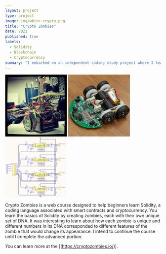 ```yaml
---
layout: project
type: project
image: img/white-crypto.png
title: "Crypto Zombies"
date: 2021
published: true
labels:
  - Solidity
  - Blockchain
  - Cryptocurrency
summary: "I embarked on an independent coding study project where I learned the basics of coding in Solidity and making smart contracts for cryptocurrency. I used the Crypto Zombies web course for guidance."
---
```


<div class="text-center p-4">
  <img width="200px" src="../img/micromouse/micromouse-robot.png" class="img-thumbnail" >
  <img width="200px" src="../img/micromouse/micromouse-robot-2.jpg" class="img-thumbnail" >
  <img width="200px" src="../img/micromouse/micromouse-circuit.png" class="img-thumbnail" >
</div>

Crypto Zombies is a web course designed to help beginners learn Solidity, a coding language associated with smart contracts and cryptocurrency. You learn the basics of Solidity by creating zombies, each with their own unique set of DNA. It was interesting to learn about how each zombie is unique and different numbers in its DNA corresponded to different features of the zombie that would change its appearance. I intend to continue the course until I complete the advanced portion.

You can learn more at the [(https://cryptozombies.io/)].

